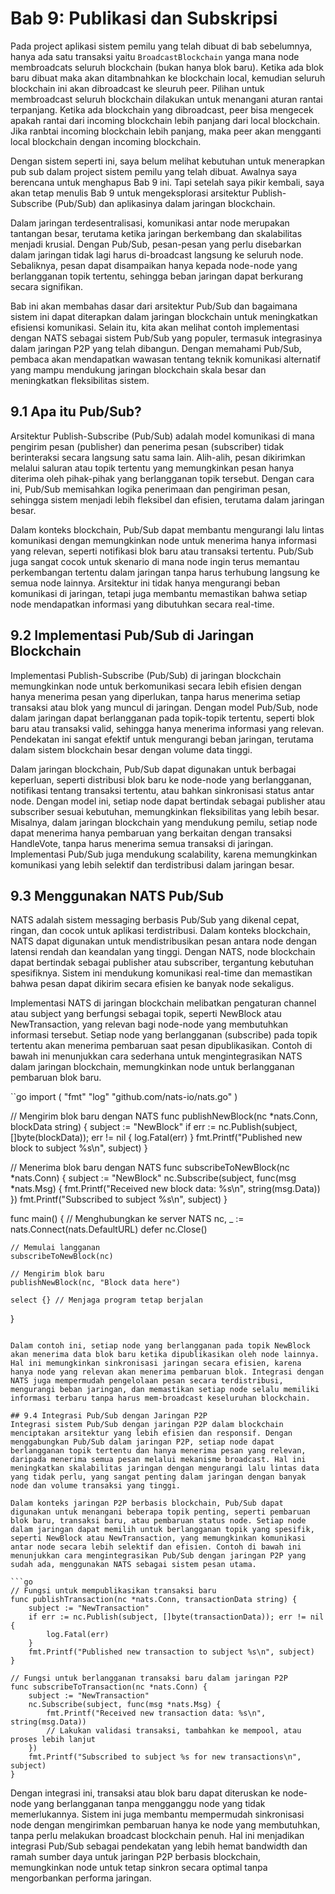 # Bab 9: Publikasi dan Subskripsi

Pada project aplikasi sistem pemilu yang telah dibuat di bab sebelumnya, hanya ada satu transaksi yaitu `BroadcastBlockchain` yanga mana node membroadcats seluruh blockchain (bukan hanya blok baru). Ketika ada blok baru dibuat maka akan ditambnahkan ke blockchain local, kemudian seluruh blockchain ini akan dibroadcast ke sleuruh peer. Pilihan untuk membroadcast seluruh blockchain dilakukan untuk menangani aturan rantai terpanjang. Ketika ada blockchain yang dibroadcast, peer bisa mengecek apakah rantai dari incoming blockchain lebih panjang dari local blockchain. Jika ranbtai incoming blockchain lebih panjang, maka peer akan mengganti local blockchain dengan incoming blockchain. 

Dengan sistem seperti ini, saya belum melihat kebutuhan untuk menerapkan pub sub dalam project sistem pemilu yang telah dibuat. Awalnya saya berencana untuk menghapus Bab 9 ini. Tapi setelah saya pikir kembali, saya akan tetap menulis Bab 9 untuk mengeksplorasi arsitektur Publish-Subscribe (Pub/Sub) dan aplikasinya dalam jaringan blockchain. 

Dalam jaringan terdesentralisasi, komunikasi antar node merupakan tantangan besar, terutama ketika jaringan berkembang dan skalabilitas menjadi krusial. Dengan Pub/Sub, pesan-pesan yang perlu disebarkan dalam jaringan tidak lagi harus di-broadcast langsung ke seluruh node. Sebaliknya, pesan dapat disampaikan hanya kepada node-node yang berlangganan topik tertentu, sehingga beban jaringan dapat berkurang secara signifikan.

Bab ini akan membahas dasar dari arsitektur Pub/Sub dan bagaimana sistem ini dapat diterapkan dalam jaringan blockchain untuk meningkatkan efisiensi komunikasi. Selain itu, kita akan melihat contoh implementasi dengan NATS sebagai sistem Pub/Sub yang populer, termasuk integrasinya dalam jaringan P2P yang telah dibangun. Dengan memahami Pub/Sub, pembaca akan mendapatkan wawasan tentang teknik komunikasi alternatif yang mampu mendukung jaringan blockchain skala besar dan meningkatkan fleksibilitas sistem.

## 9.1 Apa itu Pub/Sub?
Arsitektur Publish-Subscribe (Pub/Sub) adalah model komunikasi di mana pengirim pesan (publisher) dan penerima pesan (subscriber) tidak berinteraksi secara langsung satu sama lain. Alih-alih, pesan dikirimkan melalui saluran atau topik tertentu yang memungkinkan pesan hanya diterima oleh pihak-pihak yang berlangganan topik tersebut. Dengan cara ini, Pub/Sub memisahkan logika penerimaan dan pengiriman pesan, sehingga sistem menjadi lebih fleksibel dan efisien, terutama dalam jaringan besar.

Dalam konteks blockchain, Pub/Sub dapat membantu mengurangi lalu lintas komunikasi dengan memungkinkan node untuk menerima hanya informasi yang relevan, seperti notifikasi blok baru atau transaksi tertentu. Pub/Sub juga sangat cocok untuk skenario di mana node ingin terus memantau perkembangan tertentu dalam jaringan tanpa harus terhubung langsung ke semua node lainnya. Arsitektur ini tidak hanya mengurangi beban komunikasi di jaringan, tetapi juga membantu memastikan bahwa setiap node mendapatkan informasi yang dibutuhkan secara real-time.

## 9.2 Implementasi Pub/Sub di Jaringan Blockchain
Implementasi Publish-Subscribe (Pub/Sub) di jaringan blockchain memungkinkan node untuk berkomunikasi secara lebih efisien dengan hanya menerima pesan yang diperlukan, tanpa harus menerima setiap transaksi atau blok yang muncul di jaringan. Dengan model Pub/Sub, node dalam jaringan dapat berlangganan pada topik-topik tertentu, seperti blok baru atau transaksi valid, sehingga hanya menerima informasi yang relevan. Pendekatan ini sangat efektif untuk mengurangi beban jaringan, terutama dalam sistem blockchain besar dengan volume data tinggi.

Dalam jaringan blockchain, Pub/Sub dapat digunakan untuk berbagai keperluan, seperti distribusi blok baru ke node-node yang berlangganan, notifikasi tentang transaksi tertentu, atau bahkan sinkronisasi status antar node. Dengan model ini, setiap node dapat bertindak sebagai publisher atau subscriber sesuai kebutuhan, memungkinkan fleksibilitas yang lebih besar. Misalnya, dalam jaringan blockchain yang mendukung pemilu, setiap node dapat menerima hanya pembaruan yang berkaitan dengan transaksi HandleVote, tanpa harus menerima semua transaksi di jaringan. Implementasi Pub/Sub juga mendukung scalability, karena memungkinkan komunikasi yang lebih selektif dan terdistribusi dalam jaringan besar.

## 9.3 Menggunakan NATS Pub/Sub
NATS adalah sistem messaging berbasis Pub/Sub yang dikenal cepat, ringan, dan cocok untuk aplikasi terdistribusi. Dalam konteks blockchain, NATS dapat digunakan untuk mendistribusikan pesan antara node dengan latensi rendah dan keandalan yang tinggi. Dengan NATS, node blockchain dapat bertindak sebagai publisher atau subscriber, tergantung kebutuhan spesifiknya. Sistem ini mendukung komunikasi real-time dan memastikan bahwa pesan dapat dikirim secara efisien ke banyak node sekaligus.

Implementasi NATS di jaringan blockchain melibatkan pengaturan channel atau subject yang berfungsi sebagai topik, seperti NewBlock atau NewTransaction, yang relevan bagi node-node yang membutuhkan informasi tersebut. Setiap node yang berlangganan (subscribe) pada topik tertentu akan menerima pembaruan saat pesan dipublikasikan. Contoh di bawah ini menunjukkan cara sederhana untuk mengintegrasikan NATS dalam jaringan blockchain, memungkinkan node untuk berlangganan pembaruan blok baru.

``go
import (
	"fmt"
	"log"
	"github.com/nats-io/nats.go"
)

// Mengirim blok baru dengan NATS
func publishNewBlock(nc *nats.Conn, blockData string) {
	subject := "NewBlock"
	if err := nc.Publish(subject, []byte(blockData)); err != nil {
		log.Fatal(err)
	}
	fmt.Printf("Published new block to subject %s\n", subject)
}

// Menerima blok baru dengan NATS
func subscribeToNewBlock(nc *nats.Conn) {
	subject := "NewBlock"
	nc.Subscribe(subject, func(msg *nats.Msg) {
		fmt.Printf("Received new block data: %s\n", string(msg.Data))
	})
	fmt.Printf("Subscribed to subject %s\n", subject)
}

func main() {
	// Menghubungkan ke server NATS
	nc, _ := nats.Connect(nats.DefaultURL)
	defer nc.Close()

	// Memulai langganan
	subscribeToNewBlock(nc)

	// Mengirim blok baru
	publishNewBlock(nc, "Block data here")

	select {} // Menjaga program tetap berjalan
}
```

Dalam contoh ini, setiap node yang berlangganan pada topik NewBlock akan menerima data blok baru ketika dipublikasikan oleh node lainnya. Hal ini memungkinkan sinkronisasi jaringan secara efisien, karena hanya node yang relevan akan menerima pembaruan blok. Integrasi dengan NATS juga mempermudah pengelolaan pesan secara terdistribusi, mengurangi beban jaringan, dan memastikan setiap node selalu memiliki informasi terbaru tanpa harus mem-broadcast keseluruhan blockchain.

## 9.4 Integrasi Pub/Sub dengan Jaringan P2P
Integrasi sistem Pub/Sub dengan jaringan P2P dalam blockchain menciptakan arsitektur yang lebih efisien dan responsif. Dengan menggabungkan Pub/Sub dalam jaringan P2P, setiap node dapat berlangganan topik tertentu dan hanya menerima pesan yang relevan, daripada menerima semua pesan melalui mekanisme broadcast. Hal ini meningkatkan skalabilitas jaringan dengan mengurangi lalu lintas data yang tidak perlu, yang sangat penting dalam jaringan dengan banyak node dan volume transaksi yang tinggi.

Dalam konteks jaringan P2P berbasis blockchain, Pub/Sub dapat digunakan untuk menangani beberapa topik penting, seperti pembaruan blok baru, transaksi baru, atau pembaruan status node. Setiap node dalam jaringan dapat memilih untuk berlangganan topik yang spesifik, seperti NewBlock atau NewTransaction, yang memungkinkan komunikasi antar node secara lebih selektif dan efisien. Contoh di bawah ini menunjukkan cara mengintegrasikan Pub/Sub dengan jaringan P2P yang sudah ada, menggunakan NATS sebagai sistem pesan utama.

```go
// Fungsi untuk mempublikasikan transaksi baru
func publishTransaction(nc *nats.Conn, transactionData string) {
	subject := "NewTransaction"
	if err := nc.Publish(subject, []byte(transactionData)); err != nil {
		log.Fatal(err)
	}
	fmt.Printf("Published new transaction to subject %s\n", subject)
}

// Fungsi untuk berlangganan transaksi baru dalam jaringan P2P
func subscribeToTransaction(nc *nats.Conn) {
	subject := "NewTransaction"
	nc.Subscribe(subject, func(msg *nats.Msg) {
		fmt.Printf("Received new transaction data: %s\n", string(msg.Data))
		// Lakukan validasi transaksi, tambahkan ke mempool, atau proses lebih lanjut
	})
	fmt.Printf("Subscribed to subject %s for new transactions\n", subject)
}
```

Dengan integrasi ini, transaksi atau blok baru dapat diteruskan ke node-node yang berlangganan tanpa mengganggu node yang tidak memerlukannya. Sistem ini juga membantu mempermudah sinkronisasi node dengan mengirimkan pembaruan hanya ke node yang membutuhkan, tanpa perlu melakukan broadcast blockchain penuh. Hal ini menjadikan integrasi Pub/Sub sebagai pendekatan yang lebih hemat bandwidth dan ramah sumber daya untuk jaringan P2P berbasis blockchain, memungkinkan node untuk tetap sinkron secara optimal tanpa mengorbankan performa jaringan.
